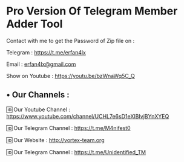 # Pro Version Of Telegram Member Adder Tool

Contact with me to get the Password of Zip file on :

 Telegram : https://t.me/erfan4lx
 
 Email : erfan4lx@gmail.com

Show on Youtube : https://youtu.be/bzWnaWq5C_Q

## • Our Channels : 

🆔 Our Youtube Channel : https://www.youtube.com/channel/UCHL7e6sD1eXIBIvjBYnXYEQ

🆔 Our Telegram Channel : https://t.me/M4nifest0

🆔 Our Website : http://vortex-team.org

🆔 Our Telegram Channel : https://t.me/Unidentified_TM

